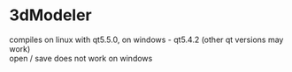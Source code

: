 # 3dModeler
compiles on linux with qt5.5.0, on windows - qt5.4.2 (other qt versions may work) <br />
open / save does not work on windows
